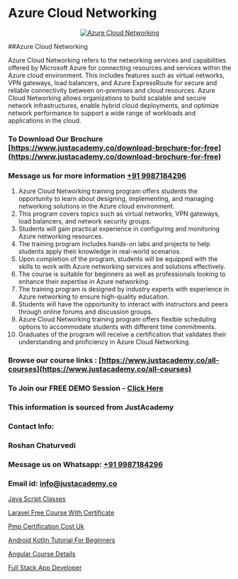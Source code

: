 # Azure Cloud Networking

<p align="center">
  <a href="https://justacademy.co/course-detail/microsoft-azure-training">
    <img src="https://justacademy.co/storage2/course_image/1708336833_course_image.png" alt="Azure Cloud Networking">
  </a>
</p>
##Azure Cloud Networking

Azure Cloud Networking refers to the networking services and capabilities offered by Microsoft Azure for connecting resources and services within the Azure cloud environment. This includes features such as virtual networks, VPN gateways, load balancers, and Azure ExpressRoute for secure and reliable connectivity between on-premises and cloud resources. Azure Cloud Networking allows organizations to build scalable and secure network infrastructures, enable hybrid cloud deployments, and optimize network performance to support a wide range of workloads and applications in the cloud.
### To Download Our Brochure [https://www.justacademy.co/download-brochure-for-free](https://www.justacademy.co/download-brochure-for-free)
### Message us for more information [+91 9987184296](https://api.whatsapp.com/send?phone=919987184296)
1) Azure Cloud Networking training program offers students the opportunity to learn about designing, implementing, and managing networking solutions in the Azure cloud environment.
2) This program covers topics such as virtual networks, VPN gateways, load balancers, and network security groups.
3) Students will gain practical experience in configuring and monitoring Azure networking resources.
4) The training program includes hands-on labs and projects to help students apply their knowledge in real-world scenarios.
5) Upon completion of the program, students will be equipped with the skills to work with Azure networking services and solutions effectively.
6) The course is suitable for beginners as well as professionals looking to enhance their expertise in Azure networking.
7) The training program is designed by industry experts with experience in Azure networking to ensure high-quality education.
8) Students will have the opportunity to interact with instructors and peers through online forums and discussion groups.
9) Azure Cloud Networking training program offers flexible scheduling options to accommodate students with different time commitments.
10) Graduates of the program will receive a certification that validates their understanding and proficiency in Azure Cloud Networking.

### Browse our course links : [https://www.justacademy.co/all-courses](https://www.justacademy.co/all-courses) 
### To Join our FREE DEMO Session - [Click Here](https://www.justacademy.co/register-for-course-demo)


### This information is sourced from JustAcademy
### Contact Info:
### Roshan Chaturvedi
### Message us on Whatsapp: [+91 9987184296](https://api.whatsapp.com/send?phone=919987184296)
### Email id: [info@justacademy.co](mailto:info@justacademy.co)
                
[Java Script Classes](https://www.linkedin.com/pulse/java-script-classes-justacademy-kolkata-rqlrc?trackingId=OsoBUytZg7WG4GSWIAWqJg%3D%3D&lipi=urn%3Ali%3Apage%3Ad_flagship3_company_admin%3ByyeRPWoaTYWz7zA9HEB%2FBA%3D%3D)

[Laravel Free Course With Certificate](https://www.linkedin.com/pulse/laravel-free-course-certificate-justacademy-chandigarh-inuze?trackingId=P1oA1BjDDl1XPCgBurww%2BA%3D%3D&lipi=urn%3Ali%3Apage%3Ad_flagship3_company_admin%3BXEu5pmfJRhGyaD1FCv74Lw%3D%3D)

[Pmp Certification Cost Uk](https://medium.com/@ranemanish460/pmp-certification-cost-uk-3a148d7faad1)

[Android Kotlin Tutorial For Beginners](https://medium.com/@kumarishimmi99/android-kotlin-tutorial-for-beginners-8809535bf12f)

[Angular Course Details](https://justacademyin.github.io/justacademy/angular-course-details)

[Full Stack App Developer](https://justacademyin.github.io/Articles/Full-Stack-App-Developer)

